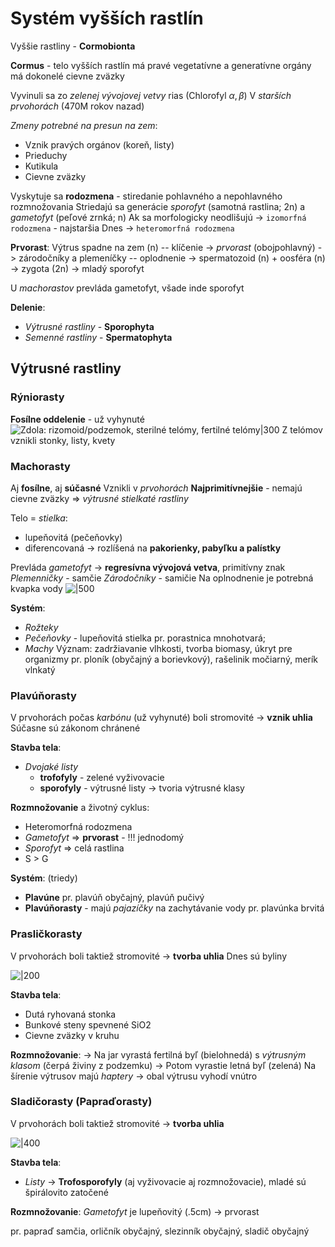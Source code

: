 # Systém vyšších rastlín
Vyššie rastliny - $\textbf{Cormobionta}$

**Cormus** - telo vyšších rastlín
	má pravé vegetatívne a generatívne orgány
	má dokonelé cievne zväzky

Vyvinuli sa zo *zelenej vývojovej vetvy* rias ($\text{Chlorofyl }\alpha,\beta$)
V *starších prvohorách* (470M rokov nazad)

*Zmeny potrebné na presun na zem*:
- Vznik pravých orgánov (koreň, listy)
- Prieduchy
- Kutikula
- Cievne zväzky

Vyskytuje sa **rodozmena** - stiredanie pohlavného a nepohlavného rozmnožovania
Striedajú sa generácie *sporofyt* (samotná rastlina; 2n) a *gametofyt* (peľové zrnká; n)
Ak sa morfologicky neodlišujú -> `izomorfná rodozmena` - najstaršia
Dnes -> `heteromorfná rodozmena`

**Prvorast**:
Výtrus spadne na zem (n) -- klíčenie -> *prvorast* (obojpohlavný) -> zárodočníky a plemeníčky -- oplodnenie -> spermatozoid (n) + oosféra (n) -> zygota (2n) -> mladý sporofyt

U *machorastov* prevláda gametofyt, všade inde sporofyt

**Delenie**:
- *Výtrusné rastliny* - $\textbf{Sporophyta}$
- *Semenné rastliny* - $\textbf{Spermatophyta}$

## Výtrusné rastliny
### Rýniorasty
**Fosílne oddelenie** - už vyhynuté
![Zdola: rizomoid/podzemok, sterilné telómy, fertilné telómy|300](ryniorasty.png)
Z telómov vznikli stonky, listy, kvety

### Machorasty
Aj **fosílne**, aj **súčasné**
Vznikli v *prvohorách*
**Najprimitívnejšie** - nemajú cievne zväzky => *výtrusné stielkaté rastliny*

Telo = *stielka*:
- lupeňovitá (pečeňovky)
- diferencovaná -> rozlíšená na **pakorienky, pabyľku a palístky**

Prevláda *gametofyt* -> **regresívna vývojová vetva**, primitívny znak
*Plemenničky* - samčie
*Zárodočníky* - samičie
Na oplnodnenie je potrebná kvapka vody
![|500](machorasty.png)

**Systém**:
- *Rožteky*
- *Pečeňovky* - lupeňovitá stielka
	pr. porastnica mnohotvará; 
- *Machy* 
	Význam: zadržiavanie vlhkosti, tvorba biomasy, úkryt pre organizmy
	pr. ploník (obyčajný a borievkový), rašelinik močiarný, merík vlnkatý

### Plavúňorasty
V prvohorách počas *karbónu* (už vyhynuté) boli stromovité -> **vznik uhlia**
Súčasne sú zákonom chránené

**Stavba tela**:
- *Dvojaké listy*
	- $\textbf{trofofyly}$ - zelené vyživovacie 
	- $\textbf{sporofyly}$ - výtrusné listy  -> tvoria výtrusné klasy

**Rozmnožovanie** a životný cyklus:
- Heteromorfná rodozmena
- *Gametofyt* => **prvorast** - !!! jednodomý
- *Sporofyt* => celá rastlina
- S > G

**Systém**: (triedy)
- $\textbf{Plavúne}$ 
	pr. plavúň obyčajný, plavúň pučivý
- $\textbf{Plavúňorasty}$ - majú *pajazíčky* na zachytávanie vody
	pr. plavúnka brvitá

### Prasličkorasty
V prvohorách boli taktiež stromovité -> **tvorba uhlia**
Dnes sú byliny

![|200](praslička.png)

**Stavba tela**:
- Dutá ryhovaná stonka
- Bunkové steny spevnené SiO2
- Cievne zväzky v kruhu

**Rozmnožovanie**:
-> Na jar vyrastá fertilná byľ (bielohnedá) s *výtrusným klasom* (čerpá živiny z podzemku)
-> Potom vyrastie letná byľ (zelená)
Na šírenie výtrusov majú *haptery* -> obal výtrusu vyhodí vnútro

### Sladičorasty (Papraďorasty)
V prvohorách boli taktiež stromovité -> **tvorba uhlia**

![|400](papraďorasty.png)

**Stavba tela**:
- *Listy* -> $\textbf{Trofosporofyly}$ (aj vyživovacie aj rozmnožovacie), mladé sú špirálovito zatočené

**Rozmnožovanie**:
*Gametofyt* je lupeňovitý (.5cm) -> prvorast

pr. papraď samčia, orličník obyčajný, slezinník obyčajný, sladič obyčajný
